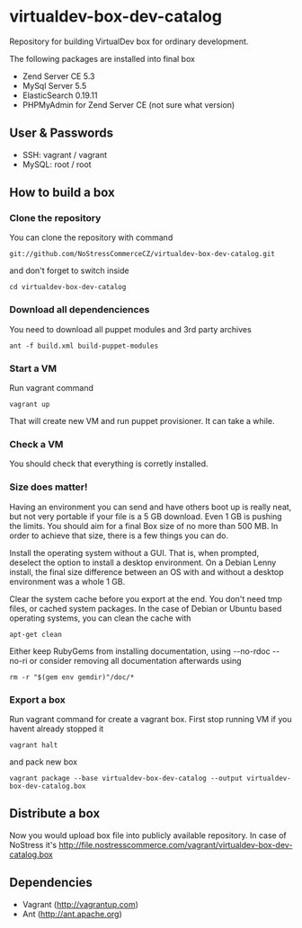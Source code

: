 virtualdev-box-dev-catalog
==========================

Repository for building VirtualDev box for ordinary development.

The following packages are installed into final box
 
 * Zend Server CE 5.3
 * MySql Server 5.5 
 * ElasticSearch 0.19.11
 * PHPMyAdmin for Zend Server CE (not sure what version)

## User & Passwords

 * SSH: vagrant / vagrant
 * MySQL: root / root 

## How to build a box

### Clone the repository
You can clone the repository with command

	git://github.com/NoStressCommerceCZ/virtualdev-box-dev-catalog.git
	
and don't forget to switch inside

	cd virtualdev-box-dev-catalog


### Download all dependenciences

You need to download all puppet modules and 3rd party archives

	ant -f build.xml build-puppet-modules   
	

### Start a VM

Run vagrant command

	vagrant up
	
That will create new VM and run puppet provisioner. It can take a while.

### Check a VM

You should check that everything is corretly installed.

### Size does matter!
Having an environment you can send and have others boot up is really neat, but not very portable if your file is a 5 GB download. Even 1 GB is pushing the limits. You should aim for a final Box size of no more than 500 MB. In order to achieve that size, there is a few things you can do.

Install the operating system without a GUI. That is, when prompted, deselect the option to install a desktop environment. On a Debian Lenny install, the final size difference between an OS with and without a desktop environment was a whole 1 GB.

Clear the system cache before you export at the end. You don't need tmp files, or cached system packages. In the case of Debian or Ubuntu based operating systems, you can clean the cache with 

	apt-get clean
	
Either keep RubyGems from installing documentation, using --no-rdoc --no-ri or consider removing all documentation afterwards using 

	rm -r "$(gem env gemdir)"/doc/*


### Export a box

Run vagrant command for create a vagrant box. 
First stop running VM if you havent already stopped it

	vagrant halt
	
and pack new box

	vagrant package --base virtualdev-box-dev-catalog --output virtualdev-box-dev-catalog.box
	
## Distribute a box

Now you would upload box file into publicly available repository.
In case of NoStress it's http://file.nostresscommerce.com/vagrant/virtualdev-box-dev-catalog.box

## Dependencies

 * Vagrant (http://vagrantup.com)
 * Ant (http://ant.apache.org) 	